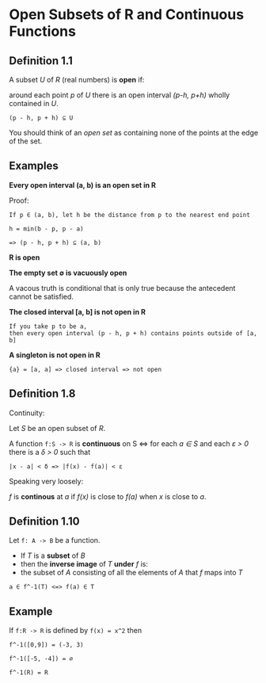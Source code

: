 # Open Subsets of R and Continuous Functions

## Definition 1.1

A subset *U* of *R* (real numbers) is **open** if:

 around each point *p* of *U* there is an open interval *(p-h, p+h)* wholly contained in *U*.

 ```
 (p - h, p + h) ⊆ U
 ```

 You should think of an *open set* as containing none of the points at the edge of the set.

 ## Examples

 **Every open interval (a, b) is an open set in R**

 Proof:

 ```
 If p ∈ (a, b), let h be the distance from p to the nearest end point

 h = min(b - p, p - a)

 => (p - h, p + h) ⊆ (a, b)
 ```

 **R is open**

 **The empty set ∅ is vacuously open**

 A vacous truth is  conditional that is only true because the antecedent cannot be satisfied.

 **The closed interval [a, b] is not open in R**

 ```
 If you take p to be a,
 then every open interval (p - h, p + h) contains points outside of [a, b]
 ```

 **A singleton is not open in R**

 ```
 {a} = [a, a] => closed interval => not open
 ```

## Definition 1.8

Continuity:

Let *S* be an open subset of *R*.

A function `f:S -> R` is **continuous** on S <=> for each *a ∈ S* and each *ε > 0* there is a *δ > 0* such that

```
|x - a| < δ => |f(x) - f(a)| < ε
```

Speaking very loosely:

*f* is **continous** at *a* if *f(x)* is close to *f(a)* when *x* is close to *a*.

## Definition 1.10

Let `f: A -> B` be a function.

- If *T* is a **subset** of *B*
- then the **inverse image** of *T* **under** *f* is:
- the subset of *A* consisting of all the elements of *A* that *f* maps into *T*

```
a ∈ f^-1(T) <=> f(a) ∈ T
```

## Example

If `f:R -> R` is defined by `f(x) = x^2` then

```
f^-1([0,9]) = (-3, 3)

f^-1([-5, -4]) = ∅

f^-1(R) = R
```
